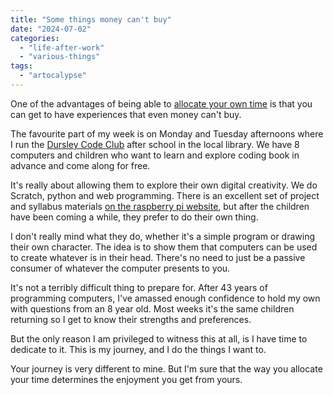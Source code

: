 ```yaml
---
title: "Some things money can't buy"
date: "2024-07-02"
categories: 
  - "life-after-work"
  - "various-things"
tags: 
  - "artocalypse"
---
```


One of the advantages of being able to [allocate your own time](https://thoughts.uncountable.uk/allocating-time/) is that you can get to have experiences that even money can't buy.

The favourite part of my week is on Monday and Tuesday afternoons where I run the [Dursley Code Club](https://www.facebook.com/dursleycodeclub) after school in the local library. We have 8 computers and children who want to learn and explore coding book in advance and come along for free.

It's really about allowing them to explore their own digital creativity. We do Scratch, python and web programming. There is an excellent set of project and syllabus materials [on the raspberry pi website](https://projects.raspberrypi.org/en/codeclub), but after the children have been coming a while, they prefer to do their own thing.

I don't really mind what they do, whether it's a simple program or drawing their own character. The idea is to show them that computers can be used to create whatever is in their head. There's no need to just be a passive consumer of whatever the computer presents to you.

It's not a terribly difficult thing to prepare for. After 43 years of programming computers, I've amassed enough confidence to hold my own with questions from an 8 year old. Most weeks it's the same children returning so I get to know their strengths and preferences.

But the only reason I am privileged to witness this at all, is I have time to dedicate to it. This is my journey, and I do the things I want to.

Your journey is very different to mine. But I'm sure that the way you allocate your time determines the enjoyment you get from yours.
